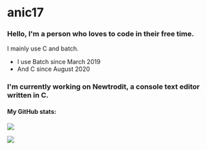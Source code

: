 # anic17

### Hello, I'm a person who loves to code in their free time.  
I mainly use C and batch.
 - I use Batch since March 2019
 - And C since August 2020

### I'm currently working on <a style="text-decoration: none" href="https://github.com/anic17/Newtrodit">Newtrodit</a>, a console text editor written in C.


#### My GitHub stats:

![](https://komarev.com/ghpvc/?username=anic17)  

![](https://github-readme-stats.vercel.app/api/top-langs/?username=anic17)
<!-- 
View counter 
-->
<img src="https://hits.seeyoufarm.com/api/count/incr/badge.svg?url=https%3A%2F%2Fgithub.com%2Fanic17&count_bg=%23FFFFFF&title_bg=%23FFFFFF&icon=&icon_color=%23FFFFFF&title=hits&edge_flat=false" height=0 width=0>
